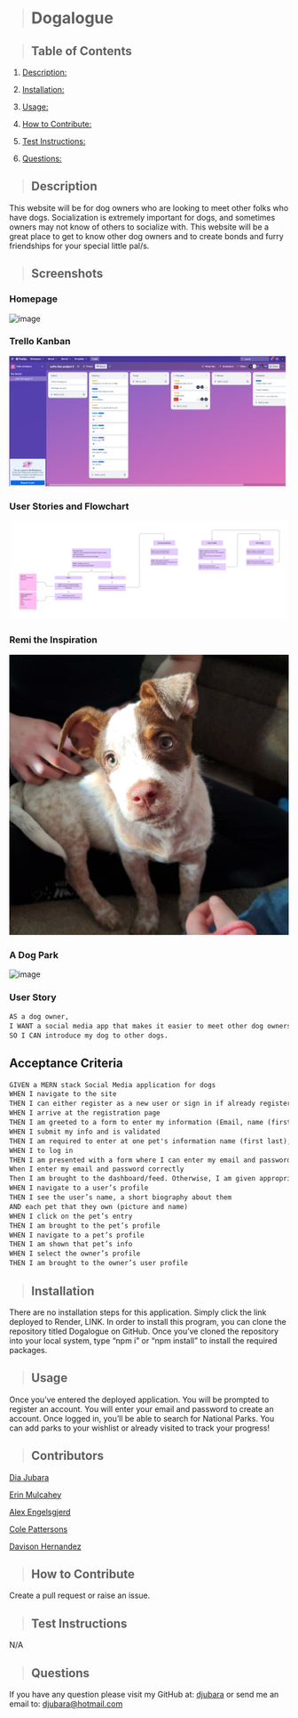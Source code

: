 > # Dogalogue

  > ## Table of Contents

  1. [Description:](#description)
  2. [Installation:](#installation)
  3. [Usage:](#usage)
  4. [How to Contribute:](#how-to-contribute)
  
  6. [Test Instructions:](#test-instructions)
  7. [Questions:](#questions)

  > ## Description

This website will be for dog owners who are looking to meet other folks who have dogs. Socialization is extremely important for dogs, and sometimes owners may not know of others to socialize with. This website will be a great place to get to know other dog owners and to create bonds and furry friendships for your special little pal/s.

> ## Screenshots
>
### Homepage

![image](./public/images/homepage.png)

### Trello Kanban

![image](./assets/images/trello-kanban-4-dagalogue.png)

### User Stories and Flowchart

![image](./assets/images/uofm-fsw-project-3.png)

### Remi the Inspiration

![image](./client/public/assets/remi.jpg)

### A Dog Park

![image](./public/images/updated-comment.png)

### User Story

```md
AS a dog owner, 
I WANT a social media app that makes it easier to meet other dog owners 
SO I CAN introduce my dog to other dogs.
```

## Acceptance Criteria

```md
GIVEN a MERN stack Social Media application for dogs
WHEN I navigate to the site
THEN I can either register as a new user or sign in if already registered 
WHEN I arrive at the registration page
THEN I am greeted to a form to enter my information (Email, name (first, last), and passport)
WHEN I submit my info and is validated
THEN I am required to enter at one pet's information name (first last), size (xs, sm, md, lg, xl), Age, Breed, PhotoUrl
WHEN I to log in
THEN I am presented with a form where I can enter my email and password
When I enter my email and password correctly 
Then I am brought to the dashboard/feed. Otherwise, I am given appropriate error message
WHEN I navigate to a user’s profile
THEN I see the user’s name, a short biography about them
AND each pet that they own (picture and name)
WHEN I click on the pet’s entry
THEN I am brought to the pet’s profile
WHEN I navigate to a pet’s profile
THEN I am shown that pet’s info
WHEN I select the owner’s profile
THEN I am brought to the owner’s user profile
```

 > ## Installation

There are no installation steps for this application. Simply click the link deployed to Render, LINK.
In order to install this program, you can clone the repository titled Dogalogue on GitHub. Once you’ve cloned the repository into your local system, type “npm i” or “npm install” to install the required packages.

> ## Usage

Once you’ve entered the deployed application. You will be prompted to register an account. You will enter your email and password to create an account. Once logged in, you’ll be able to search for National Parks. You can add parks to your wishlist or already visited to track your progress!

> ## Contributors

[Dia Jubara](https://github.com/djubara)

[Erin Mulcahey](https://github.com/emulcahey)

[Alex Engelsgjerd](https://github.com/atengelsgjerd)

[Cole Pattersons](https://github.com/colepatters)

[Davison Hernandez](https://github.com/davisonchs)
  
  > ## How to Contribute

  Create a pull request or raise an issue.
  
  >

  > ## Test Instructions

  N/A
  
  > ## Questions

  If you have any question please visit my GitHub at: [djubara](https://github.com/djubara) or send me an email to: <djubara@hotmail.com>
